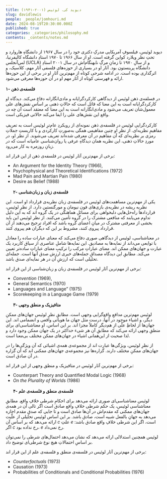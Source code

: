 ```yaml
---
title: دیوید کی. لوئیس (۲۰۰۱-۱۹۴۱)
slug: davidlewis
people: _people/jomhouri.md
date: 2024-08-19T20:30:00.000Z
published: true
categories: _categories/philosophy.md
contents: _contents/notes.md
---
```



دیوید لوئیس، فیلسوفِ آمریکایی مدرکِ دکتری خود را در سال ۱۹۶۷ از دانشگاهِ هاروارد و تحتِ نظر ویلارد کواین گرفته است. او از سال ۱۹۶۶ تا ۱۹۷۰ استادِ دانشگاه کالیفرنیا، لس‌آنجلس (UCLA) و از سالِ ۱۹۷۰ تا زمانِ مرگِ نابهنگام‌اش در سال ۲۰۰۱ استادِ دانشگاه پرینستون بود. آثار او در بسیاری از حوزه‌های فلسفی آثار مهم، کلاسیک، و اثرگذاری بوده است. در ادامه شرحی کوتاه از مهم‌ترین آثار او در برخی از این حوزه‌ها ارائه  و فهرستی کوتاه از آثار مهم او در آن حوزه‌ها معرفی می‌شود. 
<br> <br>
**۱- فلسفه‌ی ذهن**

در فسلفه‌ی ذهن لوئیس از دیدگاهی کارکردگرایانه و مادی‌انگارانه دفاع می‌کند. دیدگاه او کارکردگرایانه است به این معنا که قائل است که حالاتِ ذهنی بر اساسِ نقش‌های علی معمول‌شان تعریف می‌شود و مادی‌انگارانه است به این معنا که معتقد است آن چه در واقع این نقش‌های علی را ایفا می‌کند حالاتی فیزیکی است.
<br> <br> 
کارکردگرایی لوئیس در فلسفه‌ی ذهن نمونه‌ای از رویکردِ عام‌ترِ لوئیس است به تعریفِ مفاهیمِ نظریه‌ای. از نظرِ او چنین مفاهیمی همگی به‌صورتِ کارکردی و با کاربستِ جملاتِ رمزی بر نظریه‌ای که آن مفاهیم در آن معرفی شده‌اند تعریف می‌شوند. از نظر او، در موردِ حالاتِ ذهنی، این نظریه همان دیدگاهِ عرفی یا روان‌شناسی عامیانه است که در زبانِ روزمره به کار می‌رود. 

برخی از مهم‌ترین آثار لوئیس در فلسفه‌ی ذهن از این قرار اند:

- An Argument for the Identity Theory (1966), 
- Psychophysical and Theoretical Identifications (1972) 
- Mad Pain and Martian Pain (1980) 
- Desire as Belief (1988)
<br> <br>
**۲- فلسفه‌ی زبان و زبان‌شناسی**

یکی از مهم‌ترین مساهمت‌های لوئیس در فلسفه‌ی زبان نظریه‌ی قرارداد او است. این نظریه ریشه در نظریه‌ی باز‌ی‌های فون نیومان و مورگنستین دارد. از نظرِ لوئیس، قراردادها راه‌حل‌هایی دلبخواهی برای مسائلِ هماهنگی در یک گروه‌ اند که به این دلیل تداوم می‌یابند که منافعی مشترک را در گروه تأمین می‌کنند. از نظر لوئیس این باید بخشی از معرفتی مشترک در میانِ اعضای گروه باشد که افراد ترجیح می‌دهند از آن قرارداد پیروی کنند، مشروط بر این که دیگران هم پیروی کنند. 

در معناشناسی، لوئیس از دیدگاهی صوری دفاع می‌کند که معنای عبارات ساده را معادل با توابعی می‌داند از نمایه‌ها به مصادیق. این نمایه‌ها شاملِ عناصری از سیاق کاربرد یک عبارت و جهان‌های ممکن اند. معنای عباراتِ مرکب را ترکیبِ معنای عباراتِ ساده‌تر تعیین می‌کند. مطابقِ این دیدگاه مصداقِ جمله‌های خبری ارزش صدق آنها است. جمله‌ای تحلیلی است که ارزشِ آن در هر نمایه‌ای صدق باشد. 

برخی از مهم‌ترین آثار لوئیس در فلسفه‌ی زبان و زبان‌شناسی از این قرار اند:

- _Convention_ (1969),  
- General Semantics (1970)  
- Languages and Language” (1975)
- Scorekeeping in a Language Game (1979)
<br> <br>
**۳- متافیزیک و منطق وجهی**

لوئیس مهم‌ترین مدافعِ واقع‌گرایی وجهی است. مطابقِ نظرِ لوئیس جهان‌های ممکنِ دیگر، و اشیاء موجود در آنها، درست مثل جهان ما هویاتی واقعی و انضمامی اند. این جهان‌ها از لحاظِ علّی از هم‌دیگر کاملاً مجزا اند. بر این اساس، او معناشناسی‌ای برای منطقِ وجهی ارائه‌ می‌کند که مطابقِ آن هر شیء حداکثر در یک جهان ممکن وجود دارد و لذا صحبت از این‌همانی اشیاء در جهان‌های ممکن مختلف بی‌معنا است. 

از نظرِ لوئیس، ویژگی‌ها عبارت اند از مجموعه‌ی همه‌ی اشیائی که آن ویژگی‌ها را در جهان‌های ممکنِ مختلف دارند. گزاره‌ها نیز مجموعه‌ی جها‌ن‌های ممکنی اند که آن گزاره در آن صادق است. 

برخی از مهم‌ترین آثار لوئیس در متافیزیک و منطق وجهی از این قرار اند:
     
- Counterpart Theory and Quantified Modal Logic (1968) 
- _On the Plurality of Worlds_ (1986)
<br> <br>
**۴- فلسفه‌ی منطق و فلسفه‌ی علم**

لوئیس معناشناسی‌ای صوری ارائه می‌دهد برای احکامِ شرطی خلافِ واقع. مطابقِ معناشناسی لوئیس، یک حکم شرطی خلافِ واقع صادق است اگر تالی آن در همه‌ی جهان‌های ممکنی که مقدم‌اش در آن‌ها صادق است و تا جایی که صدقِ مقدم اجازه می‌دهد به جهانِ بالفعل شبیه است، صادق باشد. بر این اساس لوئیس تحلیلی از علّیت ارائه می‌دهد که بر اساس آن *c* علتِ *e* است، اگر این شرطی خلافِ واقع صادق باشد: اگر *c‌* رخ نداده بود، *e* رخ نمی‌داد. 

لوئیس همچنین استدلالی ارائه می‌دهد که نشان می‌دهد احتمال‌های شرطی را نمی‌توان بر اساسِ احتمالاتِ هیچ نوع شرطی‌ای توضیح داد. 

برخی از مهم‌ترین آثار لوئیس در فلسفه‌ی منطق و فلسفه‌ی علم از این قرار اند:

- _Counterfactuals_ (1973) 
- Causation (1973) 
- Probabilities of  Conditionals and Conditional Probabilities (1976)
